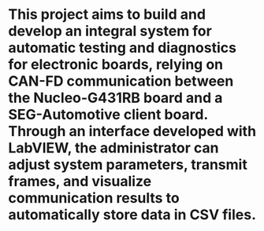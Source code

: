 # This project aims to build and develop an integral system for automatic testing and diagnostics for electronic boards, relying on CAN-FD communication between the Nucleo-G431RB board and a SEG-Automotive client board. Through an interface developed with LabVIEW, the administrator can adjust system parameters, transmit frames, and visualize communication results to automatically store data in CSV files.  

